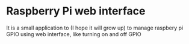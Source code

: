 # Raspberry Pi web interface
It is a small application to (I hope it will grow up) to manage raspbery pi GPIO using web interface, like turning on and off GPIO

